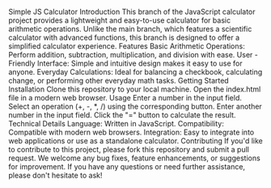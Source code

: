 Simple JS Calculator
Introduction
This branch of the JavaScript calculator project provides a lightweight and easy-to-use calculator for basic arithmetic operations. Unlike the main branch, which features a scientific calculator with advanced functions, this branch is designed to offer a simplified calculator experience.
Features
Basic Arithmetic Operations: Perform addition, subtraction, multiplication, and division with ease.
User -Friendly Interface: Simple and intuitive design makes it easy to use for anyone.
Everyday Calculations: Ideal for balancing a checkbook, calculating change, or performing other everyday math tasks.
Getting Started
Installation
Clone this repository to your local machine.
Open the index.html file in a modern web browser.
Usage
Enter a number in the input field.
Select an operation (+, -, *, /) using the corresponding button.
Enter another number in the input field.
Click the "=" button to calculate the result.
Technical Details
Language: Written in JavaScript.
Compatibility: Compatible with modern web browsers.
Integration: Easy to integrate into web applications or use as a standalone calculator.
Contributing
If you'd like to contribute to this project, please fork this repository and submit a pull request. We welcome any bug fixes, feature enhancements, or suggestions for improvement.
If you have any questions or need further assistance, please don't hesitate to ask!
